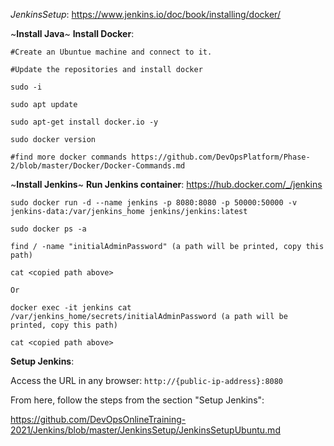 *JenkinsSetup*: https://www.jenkins.io/doc/book/installing/docker/

~**Install Java**~ **Install Docker**:

    #Create an Ubuntue machine and connect to it.

    #Update the repositories and install docker
    
    sudo -i
    
    sudo apt update
    
    sudo apt-get install docker.io -y
    
    sudo docker version
    
    #find more docker commands https://github.com/DevOpsPlatform/Phase-2/blob/master/Docker/Docker-Commands.md
    
~**Install Jenkins**~ **Run Jenkins container**: https://hub.docker.com/_/jenkins
    
    sudo docker run -d --name jenkins -p 8080:8080 -p 50000:50000 -v jenkins-data:/var/jenkins_home jenkins/jenkins:latest
    
    sudo docker ps -a
    
    find / -name "initialAdminPassword" (a path will be printed, copy this path)
    
    cat <copied path above>
    
    Or 
    
    docker exec -it jenkins cat /var/jenkins_home/secrets/initialAdminPassword (a path will be printed, copy this path)
    
    cat <copied path above>
    
**Setup Jenkins**:

  Access the URL in any browser: `http://{public-ip-address}:8080`
  
  From here, follow the steps from the section "Setup Jenkins": 
  
  
  https://github.com/DevOpsOnlineTraining-2021/Jenkins/blob/master/JenkinsSetup/JenkinsSetupUbuntu.md
  
  
    
    
    
